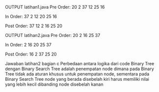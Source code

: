 OUTPUT latihan1.java
Pre Order: 
20 
2 
37 
12 
25 
16 

In Order: 
37 
2 
12 
20 
25 
16 

Post Order: 
37 
12 
2 
16 
25 
20 

OUTPUT latihan2.java
Pre Order: 
20 
2 
16 
25 
37 

In Order: 
2 
16 
20 
25 
37 

Post Order: 
16 
2 
37 
25 
20 

Jawaban latihan2 bagian c
Perbedaan antara logika dari code Binary Tree dengan Binary Search Tree adalah penempatan node dimana pada Binary Tree tidak ada aturan khusus untuk penempatan node, sementara pada Binary Search Tree node yang berada disebelah kiri harus memiliki nilai yang lebih kecil dibanding node disebelah kanan

